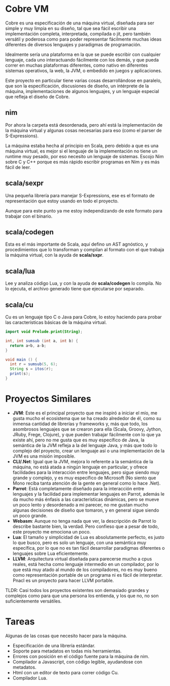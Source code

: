 # Cobre VM

Cobre es una especificación de una máquina virtual, diseñada para ser simple y muy limpia en su diseño, tal que sea fácil escribir una implementación completa, interpretada, compilada o jit, pero también versátil y poderosa como para poder representar fácilmente muchas ideas diferentes de diversos lenguajes y paradigmas de programación.

Idealmente sería una plataforma en la que se puede escribir con cualquier lenguaje, cada uno interactuando fácilmente con los demás, y que pueda correr en muchas plataformas diferentes, como nativo en diferentes sistemas operativos, la web, la JVM, o embedido en juegos y aplicaciones.

Este proyecto en particular tiene varias cosas desarrollándose en paralelo, que son la especificación, discusiones de diseño, un intérprete de la máquina, implementaciones de algunos lenguajes, y un lenguaje especial que refleja el diseño de Cobre.

## nim

Por ahora la carpeta está desordenada, pero ahí está la implementación de la máquina virtual y algunas cosas necesarias para eso (como el parser de S-Expressions).

La máquina estaba hecha al principio en Scala, pero debido a que es una máquina virtual, es mejor si el lenguaje de la implementación no tiene un runtime muy pesado, por eso necesito un lenguaje de sistemas. Escojo Nim sobre C y C++ porque es más rápido escribir programas en Nim y es más fácil de leer.

## scala/sexpr

Una pequeña librería para manejar S-Expressions, ese es el formato de representación que estoy usando en todo el proyecto.

Aunque para este punto ya me estoy independizando de este formato para trabajar con el binario.

## scala/codegen

Esta es el más importante de Scala, aquí defino un AST agnóstico, y procedimientos que lo transforman y compilan al formato con el que trabaja la máquina virtual, con la ayuda de __scala/sxpr__.

## scala/lua

Lee y analiza código Lua, y con la ayuda de __scala/codegen__ lo compila. No lo ejecuta, el archivo generado tiene que ejecutarse por separado.

## scala/cu

Cu es un lenguaje tipo C o Java para Cobre, lo estoy haciendo para probar las características básicas de la máquina virtual.

```java
import void Prelude.print(String);

int, int sumsub (int a, int b) {
  return a+b, a-b;
}

void main () {
  int r = sumsub(5, 6);
  String s = itos(r);
  print(s);
}
```

# Proyectos Similares

- __JVM__: Este es el principal proyecto que me inspiró a iniciar el mío, me gusta mucho el ecosistema que se ha creado alrededor de él, como su inmensa cantidad de librerías y frameworks y, más que todo, los asombrosos lenguajes que se crearon para ella (Scala, Groovy, Jython, JRuby, Frege, Clojure), y que pueden trabajar fácilmente con lo que ya existe ahí, pero no me gusta que es muy específico de Java, la semántica de la JVM refleja a la del lenguaje Java, y más que todo lo complejo del proyecto, crear un lenguaje así o una implementación de la JVM es una misión imposible.
- __CLI/.Net__: Igual que la JVM, mejora lo referente a la semántica de la máquina, no está atada a ningún lenguaje en particular, y ofrece facilidades para la interacción entre lenguajes, pero sigue siendo muy grande y complejo, y es muy específico de Microsoft (No siento que Mono reciba tanta atención de la gente en general como lo hace .Net).
- __Parrot__: Está completamente diseñado para la interacción entre lenguajes y la facilidad para implementar lenguajes en Parrot, además le da mucho más énfasis a las características dinámicas, pero se mueve un poco lento y desordenado a mi parecer, no me gustan mucho algunas decisiones de diseño que tomaron, y en general sigue siendo un poco grande.
- __Webasm__: Aunque no tenga nada que ver, la descripción de Parrot lo describe bastante bien, la verdad. Pero confieso que a pesar de todo, este proyecto me emociona un poco.
- __Lua__: El tamaño y simplicidad de Lua es absolutamente perfecto, es justo lo que busco, pero es solo un lenguaje, con una semántica muy específica, por lo que no es tan fácil desarrollar paradigmas diferentes o lenguajes sobre Lua eficientemente.
- __LLVM__: Arquitectura virtual diseñada para parecerse mucho a cpus reales, está hecha como lenguaje intermedio en un compilador, por lo que está muy atado al mundo de los compiladores, no es muy bueno como representación portable de un programa ni es fácil de interpretar. Pnacl es un proyecto para hacer LLVM portable.

TLDR: Casi todos los proyectos existentes son demasiado grandes y complejos como para que una persona los entienda, y los que no, no son suficientemente versátiles.

# Tareas

Algunas de las cosas que necesito hacer para la máquina.

- Especificación de una librería estándar.
- Soporte para metadatos en todas mis herramientas.
- Errores con posición en el código fuente para la máquina de nim.
- Compilador a Javascript, con código legible, ayudandose con metadatos.
- Html con un editor de texto para correr código Cu.
- Compilador Lua.

